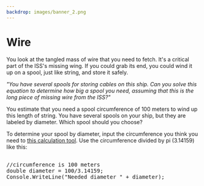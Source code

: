 ```yaml
---
backdrop: images/banner_2.png
---
```


# Wire

You look at the tangled mass of wire that you need to fetch. It's a critical part of the ISS's missing wing. If you could grab its end, you could wind it up on a spool, just like string, and store it safely.

_"You have several spools for storing cables on this ship. Can you solve this equation to determine how big a spool you need, assuming that this is the long piece of missing wire from the ISS?"_

You estimate that you need a spool circumference of 100 meters to wind up this length of string. You have several spools on your ship, but they are labeled by diameter. Which spool should you choose?

To determine your spool by diameter, input the circumference you think you need to [this calculation tool](https://docs.microsoft.com/en-us/learn/modules/csharp-basic-operations/3-exercise-math-operators?WT.mc_id=academic-11769-cxa). Use the circumference divided by pi (3.14159) like this:

<pre>

//circumference is 100 meters
double diameter = 100/3.14159;
Console.WriteLine("Needed diameter " + diameter);

</pre>

<Query />



